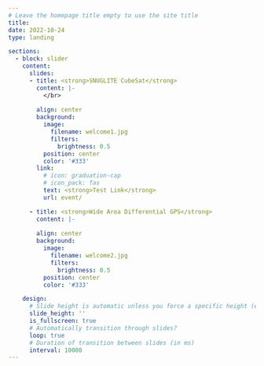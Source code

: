 ```yaml
---
# Leave the homepage title empty to use the site title
title:
date: 2022-10-24
type: landing

sections:
  - block: slider
    content:
      slides:
      - title: <strong>SNUGLITE CubeSat</strong>
        content: |-
          </br>
          
        align: center
        background:
          image:
            filename: welcome1.jpg
            filters:
              brightness: 0.5
          position: center
          color: '#333'
        link:
          # icon: graduation-cap
          # icon_pack: fas
          text: <strong>Test Link</strong>
          url: event/

      - title: <strong>Wide Area Differential GPS</strong>
        content: |-
          
        align: center
        background:
          image:
            filename: welcome2.jpg
            filters:
              brightness: 0.5
          position: center
          color: '#333'

    design:
      # Slide height is automatic unless you force a specific height (e.g. '400px')
      slide_height: ''
      is_fullscreen: true
      # Automatically transition through slides?
      loop: true
      # Duration of transition between slides (in ms)
      interval: 10000
---
```

